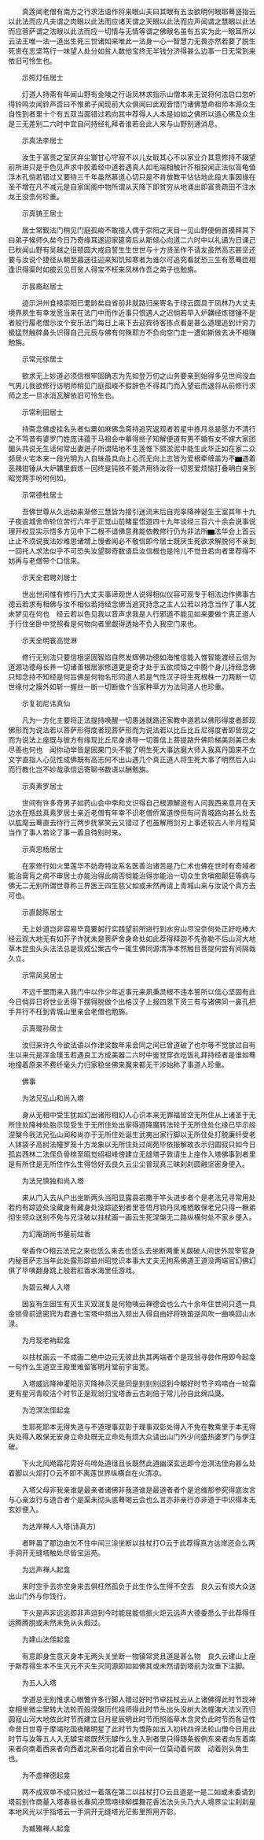 <!-- { "loadSidebar": true } -->
　　真莲闻老僧有南方之行求法语作将来眼山夫曰其眼有五汝欲明何眼耶蓦竖指云以此法而应凡夫谓之肉眼以此法而应诸天谓之天眼以此法而应声闻谓之慧眼以此法而应菩萨谓之法眼以此法而应一切情与无情等谓之佛眼名虽有五实为此一眼耳所以云法王唯一法一道出生死三世诸如来唯此一法身一心一智慧力无畏亦然若要了脱生死贵在志坚笃行一味望人处分如贫人数他宝终无半钱分济得甚么边事一日无常到来依旧可怜生也。

　　示照灯任居士

　　灯道人持斋有年闻山野有金陵之行诣凤林求指示山僧本来无说将何法启口忽听得铃鸣汝闻铃声否曰不惟弟子闻现前大众俱闻曰此观音悟门诸佛慧命祖师本源众生自性到者里十个有五双当面错过若向其中荐得人人本是如如之佛所以道心佛及众生是三无差别二六时中宜自问持经礼拜者谁若会此人来与山野别通消息。

　　示真法李居士

　　汝生于富贵之室厌弃尘寰甘心守寂不以儿女戢其心不以家业介其意修持不辍望前所进只是于色见声求中胶着经中道若遇真人如毛端相触针芥相投闻正法似盲龟值浮木孔倘若错过又要待三千年虽然慕道心切只是不肯放教平怗怗地此段大事因缘在圣不增在凡不减元是自家闺阁中物所谓从天降下即贫穷从地涌出即富贵疏田不注水龙王没柰何珍重。

　　示真铸王居士

　　居士常觐法门稍见门庭孤峻不敢擅入偶于崇阳之天目一见山野便俯首摸拜其下曰弟子候师久矣今日乃奇缘耳遂迎家筵斋后从斯倾心向道二六时中以礼诵为日课己巳秋闻山野有吴越之徂顿圆大戒自誓生生世世与十方贤圣作不请友虽然高志甚坚还要与汝说个捷径从朝至暮送往迎来知饥知寒者为谁尔可追究看犹恐三生有愿蓦匝相逢识得渠时如披云见日贫人得宝不枉来凤林作吾之弟子也勉旃。

　　示昙裔赵居士

　　迹示洪州食禄崇阳已耄龄矣自省前非就路归来寄名于绿云圆具于凤林乃大丈夫境界夙生有幸发愿当来在法门中而作近事只恨遇人之迟倘若早入炉韝经炼钳锤不是者般行履老僧示汝个安乐法门每日上来下去迎宾待客拣点看是甚么道理追到计穷力极猛然触碎鼻头识得自己元辰与佛有何殊耶方不负向空门走一遭如斯做去决不相赚勉旃。

　　示常元徐居士

　　欲求无上妙道必须信根牢固确志为先如登万仞之山务要亲到始得多见世间没血气男儿我欲修行访明师稍见门庭孤峻不假辞色不得其门而入望岩而退将从前修行求师之志一旦冰消瓦解依旧可怜生也。

　　示常利田居士

　　持斋念佛虚挂名头者似粟如麻佛念斋持追究返观者若星中拣月总是愿力不清行之不笃昔有婆罗门姓庞讳蕴于马祖会中摹得些子知解便道有男不婚有女不嫁大家团圞头共说无生话何常出妻迸子所谓陆地不生莲惟下隰淤泥中能生此华正如在家二众频居火宅本来一段光明为人自昧虽具向上心而无向上志皆为爱根牵缠盖为不▆遇着恶辣钳锤从大炉韝里煆炼一回终是钝铁不能济用待汝将一切恩爱烦恼打叠明白亲到昭觉两手吩咐何如。

　　示常德杜居士

　　吾佛世尊从久远劫来渐修三慧皆为接引迷流末后自兜率降神诞生王室其年十九子夜逾城舍命轮位苦行六年于正觉山前睹星悟道四十九年谈经三百六十余会说事说理开权显实示悟多方见中下二根不谙佛意弗能依教修行仍为非法所▆法华会上首云止止不须说我法妙难思诸增上慢者闻必不敬信即今居士既厌生死欲求解脱何不亲到一回托人求法似乎不可恐失汝望聊奇数语启汝信根也是怜儿不觉丑若向者里荐得不妨再与老僧带个口信来。

　　示天全君聘刘居士

　　世出世间惟有修行乃大丈夫事谛观世人说得相似仪容可观专于相法边作佛事古德云若求有相佛与汝不相似若持经念佛当追究持念之主人公若以持念当作了事人犹未梦见在何也　经云若以色见我以音声求我是人行邪道不能见如来要做个真正道人于行住坐卧中觉照看是何物向者里觑得透始不负入我空门来也。

　　示天全明寰高觉淋

　　修行无别法只要信根坚固智焰自然发辉佛功德如海惟信能入惟智能渡经云信为道源功德母长养一切诸善根居家修道更是奇才处于五欲烦恼之中腾个身儿持经念佛只知念持不知经是何旨佛是何物名形同道人若是气性汉子将生死根株一刀两断一切世缘付之膜外如斩一握丝一断一切断做个当家种草方为法同道人也珍重。

　　示复初尼讳真仙

　　凡为一方化主要将正法提持唤醒一切愚迷就路还家教中道若以佛形得度者即现佛形而为说法若以菩萨形得度者现菩萨形而为说法若以比丘比丘尼得度者即皆现之而为说法上座既与彼方有缘现比丘尼身诱导一切善信上菩提路升佛阶梯美则美已未尽善也何也　闻你动举皆是因果门头不能了明生死大事达磨大师入我真丹国来不立文字直指人心见性成佛既有高志何不出山遇几个真正道人将生死大事了明然后入山而行教化岂不妙哉承信远寄聊书数语以酬勉旃。

　　示真素罗居士

　　世间有许多奇男子如药山会中李和文识得自己根源解道有人问我西来意月在天边水在瓶兹真素罗居士亲近老僧有年幸不识老僧侨寓道傍但有问青城路向甚么处去以肱麾云蓦直去待行三两步抚掌笑云又错过了也虽解用剑刃上事还较古人半月程莫当作了事人若论了事一着且待别时来。

　　示真忠杨居士

　　在家修行如火里莲华不妨奇特汝系名医善治诸苦是乃仁术也佛在世时有奇域者能治膏肓之病不审居士亦能治得此病否倘能治得亦能治一切众生贪嗔痴颠狂等病与佛无二无别所谓世尊称三界医王四生慈父如或未然再请上青城山来与汝说个真方去可也。

　　示直懿陈居士

　　无上妙道岂非容易毕竟要躬行实践望前所进行到水穷山尽没奈何处正好吃棒大经云观大地无有如芥子许犹未是菩萨舍身命处如此荐得释迦不先弥勒不后山河大地草木昆虫头头法法总是现成公案古今一辄生佛同源清净本然触目菩提何尝有间隔哉久立。

　　示常凤吴居士

　　不远千里而来入我门中以作少年近事元来夙秉灵根不违本誓所以信心坚固有此今日倘异日将世业丢得下摆得脱做个出格汉子上报四恩下资三有与诸佛同一鼻孔把手并行不枉到青城山里亲会老僧也勉旃。

　　示真瑽孙居士

　　汝归来许久今欲法语以作津梁数年来会同之间已曾道破了也尔等不觉放过自有生以来元是浑金璞玉若遇良工方成美器二六时中鉴觉穿衣吃饭礼拜持经者是谁如蓦地撞着原来不费纤毫头力归家稳坐佛来魔来都无干涉始称了事道人珍重。

　　佛事

　　为法兄弘山和尚入塔

　　身从无相中受生犹如幻出诸形相幻人心识本来无罪福皆空无所住从上诸圣于无所住处降神处胎示现受生于无所住处出家得道降魔转法轮于无所住处化缘已毕示般涅槃今我法兄弘山闻和尚亦于无所住处诞生武夷出家行脚以无所住处打脱廉纤受老人钵袋子高树法幢罗笼十方龙象以无所住处过阆苑毕依报解故衣示归圆寂只如今日孤岩西林二法侄负骨榇至昭觉绍祖峰傍建立无缝塔子敦请生上座作入塔佛事到者里是有所住是无所住作么生得恰好去良久云尘尘普现真三昧刹刹圆融坚密身便入。

　　为法兄慎独和尚入塔

　　来从门入去从户出坐断两头当阳显露县岩撒手竿头进步者个是老法兄寻常用处若约有踪迹处没藏身有藏身处没踪迹到者里苍悟月锁丹凤难栖敢保老兄只得一橛弟彻生领众送别不免与兄注破以拄杖画一画云生死涅槃无二路纵横何处不家乡便入。

　　为幻庵胡尚书墓前炷香

　　举香作○相云法兄之来也恁么来去也恁么去坐断两重关觑破人间世外现宰官身内秘菩萨志当年此处露形踪益州昭觉识本事大丈夫无拘系佛道王道没两端官幻佛幻俱了毕咦翻身跳上般若舡香水海里任游戏。

　　为碧云禅人入塔

　　因妄有生因生有灭生灭双泯复是何物咦云禅德会也么六十余年住世间只遗一具金锁骨前途密窍为君通七宝塔中频出入频出入得自由好将铁笛逆风吹一曲唤回山水渌。

　　为月现老衲起龛

　　以拄杖画云一不成画二绝中边元无彼此执其两端者个是现翁寻尝作用即今起龛一句作么生道空王殿里难留客明月堂前宇宙宽。

　　入塔威远降神灌阳示灭降神示灭是同是别别别逗到今朝好时节子鸡啼白一轮霜更有星河青皎洁个时节正是现翁归宝塔香云古刹倍于常儿孙自此绵瓜瓞。

　　为沧溟法侄起龛

　　生耶死耶本无得失道与不道理事双彰于理事双彰处得入不免在教乘里于本无得失处得入敢保无安身立命处既无立命处有烦大众请出山门外少问盛热婆罗门与伊注破。

　　下火北风飏霜花雱好鸟啼处道徂且长既然此道幽深玄远即今沧溟法侄向甚么处着脚以火炬打○云不即不离莲世界纵横自在火清凉。

　　入塔父母非我亲谁是最亲者诸佛非我道谁是最道者者个是沧维那参究得底汝言与心亲汝行与道合者个是渠未彻头底蓦喝云会也么言亦非亲行亦非道于中识得本无玄妙便入。

　　为达岸禅人入塔(讳真方)

　　者畔虽了那边由欠不住中间三涂坐断以拄杖打○云于此荐得真方达岸还会么两手洞开无缝塔触处尽皆宝运苑。

　　为远声禅人起龛

　　来时空手去亦空身来去俱枉然孤负于此生作么生得不空去　良久云有烦大众送出山门外与你饯行。

　　下火是声非远远即非声逗到今时能屈能信振火炬云远声大德委悉么于此荐得任运腾腾脱或未然未免从头煆过。

　　为建山法侄起龛

　　有意即身生意灭身本无两头关坐断一物镇常灵且道是甚么物　良久云建山上座于斯荐得生本不生灭元不灭生灭同源即如如佛其或未然请到塔前为汝重下注脚。

　　为五人入塔

　　学道总无别惟求心眼瞥许多行脚人错过好时节卓拄杖云从上诸佛得此时节现神变相坐微尘里转大法轮而般涅槃历代祖师得此时节头出头没树大法幢演大法义而归圆寂山河大地依此时节而建立日月星辰明此时节而照临草木含灵负此时节而各证性命昔日世尊于摩竭陀国夜睹明星了此时节为憍陈如五入初转四谛法轮山僧今日用此时节与汝等五人入无罅宝塔既然无罅作么生入到者里只得随条扳例东来者向东着南来者向南着西来者向西着北来者向北着自余中间一位莫动着何故　动着则头角生也。

　　为不虚禅德起龛

　　两不成双单不成只放过一着落在第二以拄杖打○云且道是一是二如或未委请到塔前别作商量入塔春昼长春风凉莺啼绿柳蝶舞花香法法头头乃大人境界尘尘刹刹是本地风光以手指塔云一手洞开无缝塔光茫影里照用齐彰。

　　为臧雅禅人起龛

